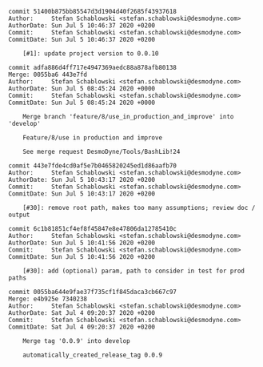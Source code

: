     commit 51400b875bb85547d3d1904d40f2685f43937618
    Author:     Stefan Schablowski <stefan.schablowski@desmodyne.com>
    AuthorDate: Sun Jul 5 10:46:37 2020 +0200
    Commit:     Stefan Schablowski <stefan.schablowski@desmodyne.com>
    CommitDate: Sun Jul 5 10:46:37 2020 +0200
    
        [#1]: update project version to 0.0.10
    
    commit adfa886d4ff717e4947369aedc88a878afb80138
    Merge: 0055ba6 443e7fd
    Author:     Stefan Schablowski <stefan.schablowski@desmodyne.com>
    AuthorDate: Sun Jul 5 08:45:24 2020 +0000
    Commit:     Stefan Schablowski <stefan.schablowski@desmodyne.com>
    CommitDate: Sun Jul 5 08:45:24 2020 +0000
    
        Merge branch 'feature/8/use_in_production_and_improve' into 'develop'
        
        Feature/8/use in production and improve
        
        See merge request DesmoDyne/Tools/BashLib!24
    
    commit 443e7fde4cd0af5e7b0465820245ed1d86aafb70
    Author:     Stefan Schablowski <stefan.schablowski@desmodyne.com>
    AuthorDate: Sun Jul 5 10:43:17 2020 +0200
    Commit:     Stefan Schablowski <stefan.schablowski@desmodyne.com>
    CommitDate: Sun Jul 5 10:43:17 2020 +0200
    
        [#30]: remove root path, makes too many assumptions; review doc / output
    
    commit 6c1b81851cf4ef8f45847e8e47806da12785410c
    Author:     Stefan Schablowski <stefan.schablowski@desmodyne.com>
    AuthorDate: Sun Jul 5 10:41:56 2020 +0200
    Commit:     Stefan Schablowski <stefan.schablowski@desmodyne.com>
    CommitDate: Sun Jul 5 10:41:56 2020 +0200
    
        [#30]: add (optional) param, path to consider in test for prod paths
    
    commit 0055ba644e9fae37f735cf1f845daca3cb667c97
    Merge: e4b925e 7340238
    Author:     Stefan Schablowski <stefan.schablowski@desmodyne.com>
    AuthorDate: Sat Jul 4 09:20:37 2020 +0200
    Commit:     Stefan Schablowski <stefan.schablowski@desmodyne.com>
    CommitDate: Sat Jul 4 09:20:37 2020 +0200
    
        Merge tag '0.0.9' into develop
        
        automatically_created_release_tag 0.0.9
